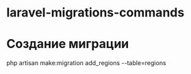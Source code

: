 # laravel-migrations-commands

# Создание миграции
php artisan make:migration add_regions --table=regions

